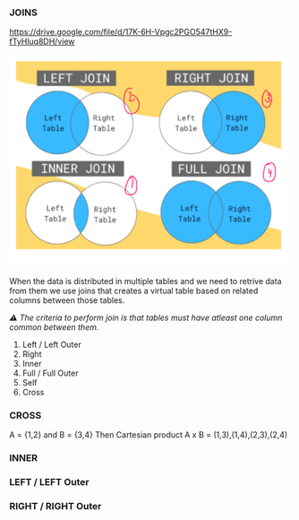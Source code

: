 ### JOINS

https://drive.google.com/file/d/17K-6H-Vpgc2PGO547tHX9-fTyHluq8DH/view

![1749973055671](image/Session_34/1749973055671.png)

When the data is distributed in multiple tables and we need to retrive data from them we use joins that creates a virtual table based on related columns between those tables.

_⚠ The criteria to perform join is that tables must have atleast one column common between them._

1. Left / Left Outer
2. Right
3. Inner
4. Full / Full Outer
5. Self
6. Cross

### CROSS

A = {1,2} and B = {3,4} Then Cartesian product A x B = (1,3),(1,4),(2,3),(2,4)

### INNER

### LEFT / LEFT Outer

### RIGHT / RIGHT Outer
